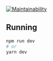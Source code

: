 [![Maintainability](https://api.codeclimate.com/v1/badges/f1ad06530ec2bd527830/maintainability)](https://codeclimate.com/github/Hemocione/hemocione-frontend/maintainability)

## Running

```bash
npm run dev
# or
yarn dev
```
